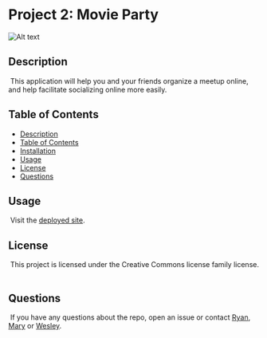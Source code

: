 
# Project 2: Movie Party

![Alt text](https://img.shields.io/badge/License-Creative_Commons_license_family-brightgreen "Creative Commons license family")

## Description
​
This application will help you and your friends organize a meetup online, and help facilitate socializing online more easily.
​
## Table of Contents

* [Description](#description)
* [Table of Contents](#table-of-contents)
* [Installation](#installation)
* [Usage](#usage)
* [License](#license)
* [Questions](#questions)

## Usage
​
Visit the [deployed site](https://movie-party-project.herokuapp.com/).
​
## License
​
This project is licensed under the Creative Commons license family license.
​
## Questions
​
If you have any questions about the repo, open an issue or contact [Ryan](https://github.com/Damaximum), [Mary](https://github.com/MarSarain1919) or [Wesley](https://github.com/WesEvan).
    
